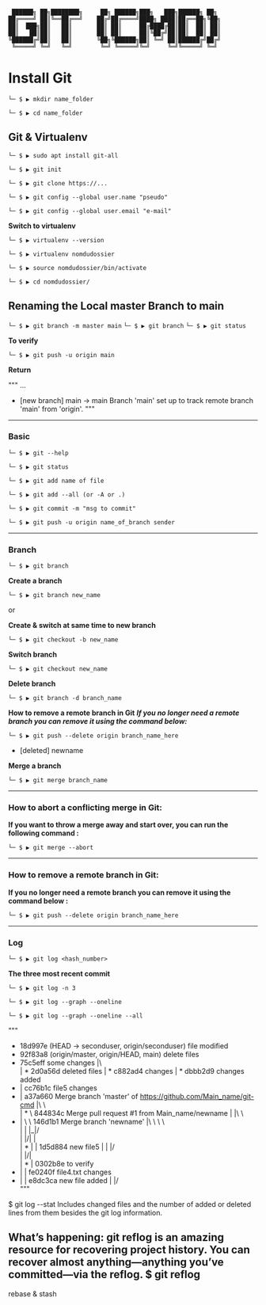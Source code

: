 


	 ██████╗ ██╗████████╗     ██╗ ██████╗███╗   ███╗██████╗ ██╗ 
	██╔════╝ ██║╚══██╔══╝    ██╔╝██╔════╝████╗ ████║██╔══██╗╚██╗
	██║  ███╗██║   ██║       ██║ ██║     ██╔████╔██║██║  ██║ ██║
	██║   ██║██║   ██║       ██║ ██║     ██║╚██╔╝██║██║  ██║ ██║
	╚██████╔╝██║   ██║       ╚██╗╚██████╗██║ ╚═╝ ██║██████╔╝██╔╝
	 ╚═════╝ ╚═╝   ╚═╝        ╚═╝ ╚═════╝╚═╝     ╚═╝╚═════╝ ╚═╝ 
                                                            



# Install Git

`└─ $ ▶ mkdir name_folder`

`└─ $ ▶ cd name_folder`


## Git & Virtualenv

`└─ $ ▶ sudo apt install git-all`

`└─ $ ▶ git init`

`└─ $ ▶ git clone https://...`

`└─ $ ▶ git config --global user.name "pseudo"`

`└─ $ ▶ git config --global user.email "e-mail"`

**Switch to virtualenv**

`└─ $ ▶ virtualenv --version`

`└─ $ ▶ virtualenv nomdudossier` 

`└─ $ ▶ source nomdudossier/bin/activate`

`└─ $ ▶ cd nomdudossier/`

## Renaming the Local master Branch to main
`└─ $ ▶ git branch -m master main`
`└─ $ ▶ git branch`
`└─ $ ▶ git status`

**To verify**

`└─ $ ▶ git push -u origin main`

**Return**

"""
...
 * [new branch]      main -> main
Branch 'main' set up to track remote branch 'main' from 'origin'.
"""

---

### Basic

`└─ $ ▶ git --help`

`└─ $ ▶ git status` 

`└─ $ ▶ git add name of file`

`└─ $ ▶ git add --all (or -A or .)`

`└─ $ ▶ git commit -m "msg to commit"`

`└─ $ ▶ git push -u origin name_of_branch sender`

---

### Branch

`└─ $ ▶ git branch`

**Create a branch**

`└─ $ ▶ git branch new_name`

or

**Create & switch at same time to new branch**

`└─ $ ▶ git checkout -b new_name`

**Switch branch**

`└─ $ ▶ git checkout new_name`


**Delete branch**

`└─ $ ▶ git branch -d branch_name`

**How to remove a remote branch in Git**
***If you no longer need a remote branch you can remove it using the command below:***

`└─ $ ▶ git push --delete origin branch_name_here`

 - [deleted]         newname


**Merge a branch**

`└─ $ ▶ git merge branch_name`

---

### How to abort a conflicting merge in Git:

**If you want to throw a merge away and start over, you can run the following command :**

`└─ $ ▶ git merge --abort`

---

### How to remove a remote branch in Git:

**If you no longer need a remote branch you can remove it using the command below :**

`└─ $ ▶ git push --delete origin branch_name_here`

---

### Log

`└─ $ ▶ git log <hash_number>`

**The three most recent commit**

`└─ $ ▶ git log -n 3`

`└─ $ ▶ git log --graph --oneline`

`└─ $ ▶ git log --graph --oneline --all`


"""
* 18d997e (HEAD -> seconduser, origin/seconduser) file modified
* 92f83a8 (origin/master, origin/HEAD, main) delete files
*   75c5eff some changes
|\  
| * 2d0a56d deleted files
| * c882ad4 changes
| * dbbb2d9 changes added
* | cc76b1c file5 changes
* |   a37a660 Merge branch 'master' of https://github.com/Main_name/git-cmd
|\ \  
| * \   844834c Merge pull request #1 from Main_name/newname
| |\ \  
* | \ \   146d1b1 Merge branch 'newname'
|\ \ \ \  
| | |_|/  
| |/| |   
| * | | 1d5d884 new file5
| | |/  
| |/|   
| * | 0302b8e to verify
* | | fe0240f file4.txt changes
* | | e8dc3ca new file added
| |/  
"""

$ git log --stat 	Includes changed files and the number of added or deleted lines from them besides the git log information. 


What’s happening: git reflog is an amazing resource for recovering project history. You can recover almost anything—anything you’ve committed—via the reflog.
$ git reflog
---

rebase & stash




